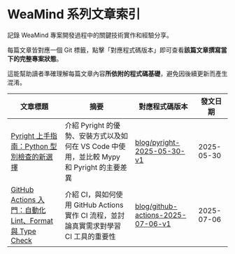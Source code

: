 # WeaMind 系列文章索引

記錄 WeaMind 專案開發過程中的關鍵技術實作和經驗分享。

每篇文章皆對應一個 Git 標籤，點擊「對應程式碼版本」即可查看**該篇文章撰寫當下的完整專案狀態**。

這能幫助讀者準確理解每篇文章內容**所依附的程式碼基礎**，避免因後續更新而產生混淆。

| 文章標題                                                                      | 摘要                                                                                      | 對應程式碼版本                                                                                                 | 發文日期   |
| ----------------------------------------------------------------------------- | ----------------------------------------------------------------------------------------- | -------------------------------------------------------------------------------------------------------------- | ---------- |
| [Pyright 上手指南：Python 型別檢查的新選擇](https://blog.kyomind.tw/pyright/) | 介紹 Pyright 的優勢、安裝方式以及如何在 VS Code 中使用，並比較 Mypy 和 Pyright 的主要差異 | [blog/pyright-2025-05-30-v1](https://github.com/kyomind/WeaMind/tree/blog/pyright-2025-05-30-v1)               | 2025-05-30 |
| [GitHub Actions 入門：自動化 Lint、Format 與 Type Check](https://blog.kyomind.tw/github-actions/)      | 介紹 CI，與如何使用 GitHub Actions 實作 CI 流程，並討論真實需求對學習 CI 工具的重要性                 | [blog/github-actions-2025-07-06-v1](https://github.com/kyomind/WeaMind/tree/blog/github-actions-2025-07-06-v1) | 2025-07-06 |
